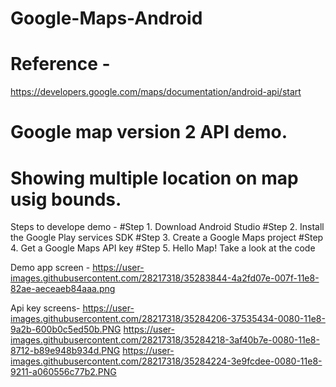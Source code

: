 # Google-Maps-Android
# Reference - 
https://developers.google.com/maps/documentation/android-api/start
# Google map version 2 API demo.
# Showing multiple location on map usig bounds.

Steps to develope demo - 
#Step 1. Download Android Studio
#Step 2. Install the Google Play services SDK
#Step 3. Create a Google Maps project
#Step 4. Get a Google Maps API key
#Step 5. Hello Map! Take a look at the code

Demo app screen - 
https://user-images.githubusercontent.com/28217318/35283844-4a2fd07e-007f-11e8-82ae-aeceaeb84aaa.png

Api key screens-
https://user-images.githubusercontent.com/28217318/35284206-37535434-0080-11e8-9a2b-600b0c5ed50b.PNG
https://user-images.githubusercontent.com/28217318/35284218-3af40b7e-0080-11e8-8712-b89e948b934d.PNG
https://user-images.githubusercontent.com/28217318/35284224-3e9fcdee-0080-11e8-9211-a060556c77b2.PNG


